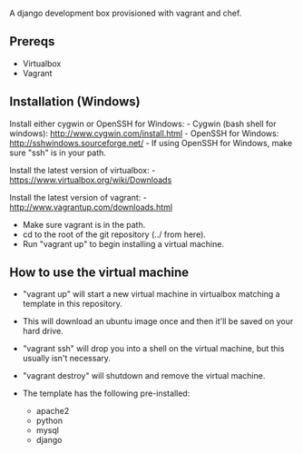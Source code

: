 A django development box provisioned with vagrant and chef.

Prereqs
-------------------------
-   Virtualbox
-   Vagrant

Installation (Windows)
-------------------------

Install either cygwin or OpenSSH for Windows:
    - Cygwin (bash shell for windows): http://www.cygwin.com/install.html
    - OpenSSH for Windows: http://sshwindows.sourceforge.net/
    - If using OpenSSH for Windows, make sure "ssh" is in your path.

Install the latest version of virtualbox:
    - https://www.virtualbox.org/wiki/Downloads

Install the latest version of vagrant:
    - http://www.vagrantup.com/downloads.html

- Make sure vagrant is in the path.
- cd to the root of the git repository (../ from here).
- Run "vagrant up" to begin installing a virtual machine.

How to use the virtual machine
-------------------------------

- "vagrant up" will start a new virtual machine in virtualbox matching a template in this repository.
- This will download an ubuntu image once and then it'll be saved on your hard drive.
- "vagrant ssh" will drop you into a shell on the virtual machine, but this usually isn't necessary.
- "vagrant destroy" will shutdown and remove the virtual machine.

- The template has the following pre-installed:
    -   apache2
    -   python
    -   mysql
    -   django
